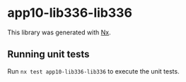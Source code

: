 # app10-lib336-lib336

This library was generated with [Nx](https://nx.dev).

## Running unit tests

Run `nx test app10-lib336-lib336` to execute the unit tests.
